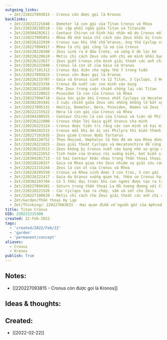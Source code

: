 ```yaml
---
outgoing_links:
  - Zet/220227093815 - Cronus còn được gọi là Kronos
backlinks:
  - Zet/220222221648 - Demeter là con gái của Titan Cronus và Rhea
  - Zet/220228210518 - Các cặp phối ngẫu giữa Titan và Titanide
  - Zet/220304202611 - Centaur Chiron có hình hài nhân mã do Cronus mỗi lần ân ái với Philyra thì đều biến thành nhân mã
  - Zet/220227095851 - Rhea đã nhờ Gaia chỉ cách cứu Zeus khỏi bị Cronus nuốt
  - Zet/220226222939 - Cronus sau khi thế chỗ Uranus, ông thả Cyclop và Hecatonchire ra khỏi Tartarus
  - Zet/220227094917 - Rhea là chị gái cũng là vợ của Cronus
  - Zet/220228220208 - Zeus sinh ra ở đảo Crete, và sống ở đó lúc bé
  - Zet/220228220610 - Metis chỉ cách Zeus cứu anh chị em mình khỏi bụng Cronus
  - Zet/220226223627 - Zeus giết Cronus cha mình giải thoát các anh chị mình
  - Zet/220226222048 - Cronus là con út của Gaia và Uranus
  - Zet/220227101313 - Cronus đại diện cho ngày thứ 7 trong tuần
  - Zet/220227093815 - Cronus còn được gọi là Kronos
  - Zet/220226215707 - Gaia và Uranus sinh ra 12 Titan, 3 Cyclops, 3 Hecatonchire
  - Zet/220226223156 - Cronus đã nuốt các con mình vào bụng
  - Zet/220228222058 - Phe Zeus trong cuộc chiến chống lại các Titan
  - Zet/220222220022 - Poseidon là con của Cronus và Rhea
  - Zet/220227094718 - Gaia tức giận khi Cronus nhốt Cyclops và Hecatonchire, nguyền rủa Cronus sẽ bị lật đổ bởi con mình
  - Zet/220302201942 - 3 cuộc chiến giữa Zeus với những khổng lồ bắt nguồn từ tác động của Gaia
  - Zet/220227095131 - Hestia, Demeter, Hera, Poseidon, Hades và Zeus là con của Cronus và Rhea
  - Zet/220222215522 - Hera là con gái của Cronus và Rhea
  - Zet/220304200555 - Centaur Chiron là con của Cronus và tiên nữ Philyra
  - Zet/220226222000 - Cronus nhận lời Gaia giết Uranus cha mình
  - Zet/220226223124 - Cronus được tiên tri rằng các con mình sẽ hại mình
  - Zet/220304202515 - Cronus mỗi khi ân ái với Philyra thì biến thành nhân mã để giấu Rhea
  - Zet/220227101035 - Zeus giam Cronus dưới Tartarus
  - Zet/220303220752 - Theo Hesiod, Omphalos là hòn đá mà xưa Rhea dùng để đánh tráo Zeus khỏi bị Cronus nuốt
  - Zet/220228221025 - Zeus giải thoát Cyclops và Hecatonchire để cùng chống Cronus
  - Zet/220226223513 - Zeus không bị Cronus nuốt vào bụng nhờ sự giúp đỡ của Gaia
  - Zet/220226222653 - Tinh hoàn của Uranus rơi xuống biển, bọt biển sinh ra Aphrodite
  - Zet/220304201713 - Có hai Centaur khác nhau trong Thần thoại thoại Hy Lạp
  - Zet/220228220327 - Gaia và Rhea giao cho Zeus nhiệm vụ giải cứu các anh chị khỏi bụng Cronus
  - Zet/220222215244 - Zeus là con út của Cronus và Rhea
  - Zet/220228205550 - Cronus và Rhea sinh được 3 con trai, 3 con gái
  - Zet/220226222417 - Gaia dụ Uranus xuống quan hệ, thừa cơ Cronus hại Uranus
  - Zet/220302203704 - Có 5 thời đại trước khi con người được tạo ra trong Thần Thoại Hy Lạp
  - Zet/220227094101 - Saturn trong thần thoại La Mã tương đương với Cronus
  - Zet/220228221526 - Các Cyclops tạo ra chớp, sấm và sét cho Zeus
  - Zet/220227100639 - Metis chỉ cách cho Zeus giải thoát các anh chị của mình khỏi bụng Cronus
  - Zet/Garden/Thần thoại Hy Lạp
  - Zet/Thinking/❕ 220227083833 - Hai quan điểm về nguồn gốc của Aphrodite
title: Titan Cronus
UID: 220222215308
created: 22-Feb-2022
tags:
  - 'created/2022/Feb/22'
  - 'garden'
  - 'permanent/concept'
aliases:
  - Cronus
  - Kronos
publish: True
---
```


## Notes:
- [[220227093815 - Cronus còn được gọi là Kronos]]

## Ideas & thoughts:



## Created:
- [[2022-02-22]]
